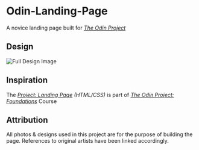 # Odin-Landing-Page
A novice landing page built for _[The Odin Project](https://www.theodinproject.com/about)_

## Design
![Full Design Image](https://cdn.statically.io/gh/TheOdinProject/curriculum/81a5d553f4073e593d23a6ab00d50eef8620796d/foundations/html_css/project/imgs/01.png "Full Design")

## Inspiration
The _[Project: Landing Page](https://www.theodinproject.com/lessons/foundations-landing-page) (HTML/CSS)_ is part of _[The Odin Project: Foundations](https://www.theodinproject.com/paths/foundations/courses/foundations)_ Course

## Attribution
All photos & designs used in this project are for the purpose of building the page. References to original artists have been linked accordingly.
